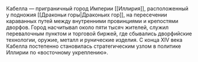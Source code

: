 Кабелла — приграничный город Империи [[Иллирия]], расположенный у подножия [[Драконьи горы|Драконьих гор]], на пересечении караванных путей между внутренними провинциями и крепостями дворфов. Город насчитывал около пяти тысяч жителей, служил перевалочным пунктом и торговой биржей, где сбывались дворфийские технологии, оружие, металл и рунические изделия. С конца XIV века Кабелла постепенно становилась стратегическим узлом в политике Иллирии по «восточному укреплению».